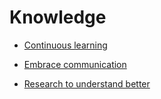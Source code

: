 # Knowledge


 - [Continuous learning](../Continuous%20learning/index.md)
    
 - [Embrace communication](../Embrace%20communication/index.md)
    
 - [Research to understand better](../Research%20to%20understand%20better/index.md)
    
